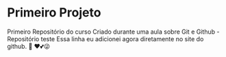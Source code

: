 # Primeiro Projeto
 Primeiro Repositório do curso
Criado durante uma aula sobre Git e Github - Repositório teste
Essa linha  eu adicionei agora diretamente no site do github.
💙 ❤💕😜

